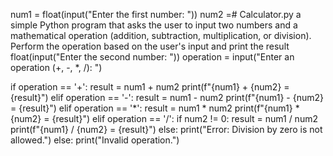 num1 = float(input("Enter the first number: "))
num2 =# Calculator.py
a simple Python program that asks the user to input two numbers and a mathematical operation (addition, subtraction, multiplication, or division). Perform the operation based on the user's input and print the result float(input("Enter the second number: "))
operation = input("Enter an operation (+, -, *, /): ")

if operation == '+':
    result = num1 + num2
    print(f"{num1} + {num2} = {result}")
elif operation == '-':
    result = num1 - num2
    print(f"{num1} - {num2} = {result}")
elif operation == '*':
    result = num1 * num2
    print(f"{num1} * {num2} = {result}")
elif operation == '/':
    if num2 != 0:
        result = num1 / num2
        print(f"{num1} / {num2} = {result}")
    else:
        print("Error: Division by zero is not allowed.")
else:
    print("Invalid operation.")
